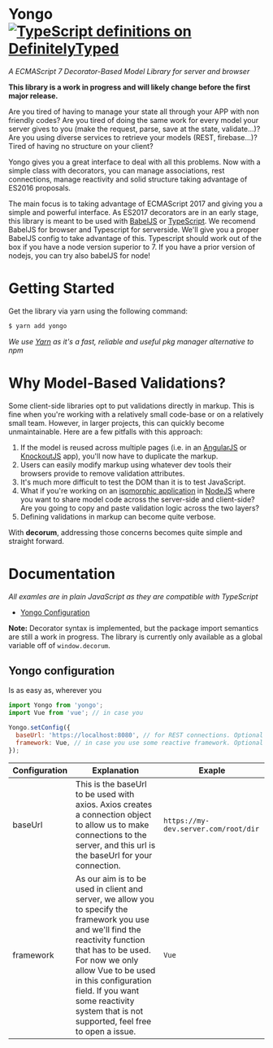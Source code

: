 Yongo [![TypeScript definitions on DefinitelyTyped](http://definitelytyped.org/badges/standard.svg)](http://definitelytyped.org)
=========
*A ECMAScript 7 Decorator-Based Model Library for server and browser*

**This library is a work in progress and will likely change before the first major release.**

Are you tired of having to manage your state all through your APP with non friendly codes? Are you tired of doing the same work for every model your server gives to you (make the request, parse, save at the state, validate...)? Are you using diverse services to retrieve your models (REST, firebase...)? Tired of having no structure on your client?

Yongo gives you a great interface to deal with all this problems. Now with a simple class with decorators, you can manage associations, rest connections, manage reactivity and solid structure taking advantage of ES2016 proposals.

The main focus is to taking advantage of ECMAScript 2017 and giving you a simple and powerful interface. As ES2017 decorators are in an early stage, this library is meant to be used with [BabelJS](https://babeljs.io/) or [TypeScript](http://www.typescriptlang.org/). We recomend BabelJS for browser and Typescript for serverside. We'll give you a proper BabelJS config to take advantage of this. Typescript should work out of the box if you have a node version superior to 7. If you have a prior version of nodejs, you can try also babelJS for node!

# Getting Started

Get the library via yarn using the following command:

```sh
$ yarn add yongo
```
*We use [Yarn](https://yarnpkg.com/) as it's a fast, reliable and useful pkg manager alternative to npm*



# Why Model-Based Validations?

Some client-side libraries opt to put validations directly in markup. This is fine when you're working with a relatively small code-base or on a relatively small team. However, in larger projects, this can quickly become unmaintainable. Here are a few pitfalls with this approach:

1. If the model is reused across multiple pages (i.e. in an [AngularJS](https://angularjs.org/) or [KnockoutJS](http://knockoutjs.com/) app), you'll now have to duplicate the markup.
2. Users can easily modify markup using whatever dev tools their browsers provide to remove validation attributes.
3. It's much more difficult to test the DOM than it is to test JavaScript.
4. What if you're working on an [isomorphic application](http://isomorphic.net/) in [NodeJS](https://nodejs.org/en/) where you want to share model code across the server-side and client-side? Are you going to copy and paste validation logic across the two layers?
5. Defining validations in markup can become quite verbose.

With **decorum**, addressing those concerns becomes quite simple and straight forward.

# Documentation
*All examles are in plain JavaScript as they are compatible with TypeScript*

* [Yongo Configuration](#yongo-configuration)

**Note:** Decorator syntax is implemented, but the package import semantics are still a work in progress. The library is currently only available as a global variable off of `window.decorum`.

## Yongo configuration

Is as easy as, wherever you

```js
import Yongo from 'yongo';
import Vue from 'vue'; // in case you

Yongo.setConfig({
  baseUrl: 'https://localhost:8080', // for REST connections. Optional
  framework: Vue, // in case you use some reactive framework. Optional
});
```
| Configuration | Explanation                                                                   | Exaple              |
|---------------|-------------------------------------------------------------------------------|---------------------|
| baseUrl       | This is the baseUrl to be used with axios. Axios creates a connection object to allow us to make connections to the server, and this url is the baseUrl for your connection. | `https://my-dev.server.com/root/dir` |
| framework     | As our aim is to be used in client and server, we allow you to specify the framework you use and we'll find the reactivity function that has to be used. For now we only allow Vue to be used in this configuration field. If you want some reactivity system that is not supported, feel free to open a issue. | `Vue`                                |
